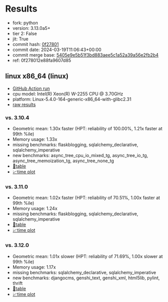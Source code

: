 # Results

- fork: python
- version: 3.13.0a5+
- tier 2: False
- jit: True
- commit hash: [0f27801](https://github.com/python/cpython/commit/0f27801)
- commit date: 2024-03-19T11:06:43+00:00
- commit merge base: [5405e9e5b51f3bd883aee5c1a52a39a56e2fb2b4](https://github.com/python/cpython/commit/5405e9e5b51f3bd883aee5c1a52a39a56e2fb2b4)
- ref: 0f278012e88fa9607d85

## linux x86_64 (linux)

- [GitHub Action run](https://github.com/faster-cpython/benchmarking/actions/runs/8361751801)
- cpu model: Intel(R) Xeon(R) W-2255 CPU @ 3.70GHz
- platform: Linux-5.4.0-164-generic-x86_64-with-glibc2.31
- [raw results](bm-20240319-linux-x86_64-python-0f278012e88fa9607d85-3.13.0a5%2B-0f27801.json)

### vs. 3.10.4

- Geometric mean: 1.30x faster (HPT: reliability of 100.00%, 1.21x faster at 99th %ile)
- Memory usage: 1.33x
- missing benchmarks: flaskblogging, sqlalchemy_declarative, sqlalchemy_imperative
- new benchmarks: async_tree_cpu_io_mixed_tg, async_tree_io_tg, async_tree_memoization_tg, async_tree_none_tg
- [📄table](bm-20240319-linux-x86_64-python-0f278012e88fa9607d85-3.13.0a5%2B-0f27801-vs-3.10.4.md)
- [📈time plot](bm-20240319-linux-x86_64-python-0f278012e88fa9607d85-3.13.0a5%2B-0f27801-vs-3.10.4.png)

### vs. 3.11.0

- Geometric mean: 1.02x faster (HPT: reliability of 70.51%, 1.00x faster at 99th %ile)
- Memory usage: 1.24x
- missing benchmarks: flaskblogging, sqlalchemy_declarative, sqlalchemy_imperative
- [📄table](bm-20240319-linux-x86_64-python-0f278012e88fa9607d85-3.13.0a5%2B-0f27801-vs-3.11.0.md)
- [📈time plot](bm-20240319-linux-x86_64-python-0f278012e88fa9607d85-3.13.0a5%2B-0f27801-vs-3.11.0.png)

### vs. 3.12.0

- Geometric mean: 1.01x slower (HPT: reliability of 71.69%, 1.00x slower at 99th %ile)
- Memory usage: 1.17x
- missing benchmarks: sqlalchemy_declarative, sqlalchemy_imperative
- new benchmarks: djangocms, genshi_text, genshi_xml, html5lib, pylint, thrift
- [📄table](bm-20240319-linux-x86_64-python-0f278012e88fa9607d85-3.13.0a5%2B-0f27801-vs-3.12.0.md)
- [📈time plot](bm-20240319-linux-x86_64-python-0f278012e88fa9607d85-3.13.0a5%2B-0f27801-vs-3.12.0.png)

